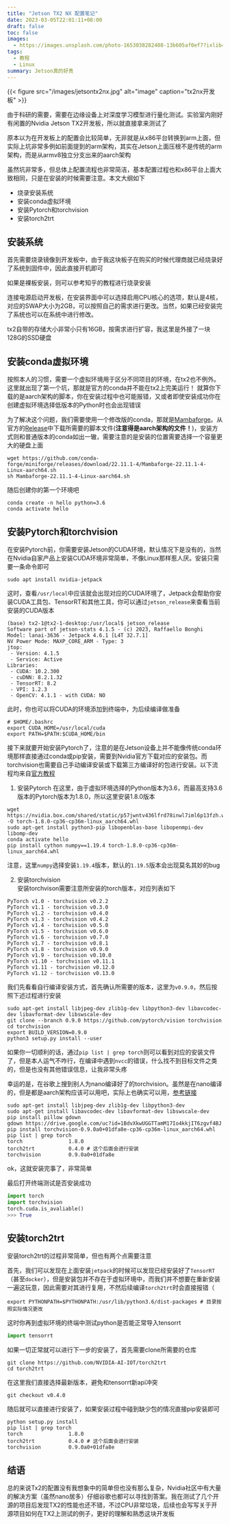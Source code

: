 ```yaml
---
title: "Jetson TX2 NX 配置笔记"
date: 2023-03-05T22:01:11+08:00
draft: false
toc: false
images:
  - https://images.unsplash.com/photo-1653038282408-13b605af0ef7?ixlib=rb-4.0.3&ixid=MnwxMjA3fDB8MHxwaG90by1wYWdlfHx8fGVufDB8fHx8&auto=format&fit=crop&w=774&q=80
tags: 
  - 教程
  - Linux
summary: Jetson真的好贵
---
```


{{< figure src="/images/jetsontx2nx.jpg" alt="image" caption="tx2nx开发板" >}}

<!-- 原由 -->
由于科研的需要，需要在边缘设备上对深度学习模型进行量化测试。实验室内刚好有闲置的Nvidia Jetson TX2开发板，所以就直接拿来测试了

原本以为在开发板上的配置会比较简单，无非就是从x86平台转换到arm上面，但实际上坑非常多例如前面提到的arm架构，其实在Jetson上面压根不是传统的arm架构，而是从armv8独立分支出来的aarch架构

虽然坑非常多，但总体上配置流程也非常简洁，基本配置过程也和x86平台上面大致相同，只是在安装的时候需要注意。本文大纲如下
- 烧录安装系统
- 安装conda虚拟环境
- 安装Pytorch和torchvision
- 安装torch2trt

<!-- 内容 -->
## 安装系统

首先需要烧录镜像到开发板中，由于我这块板子在购买的时候代理商就已经烧录好了系统到固件中，因此直接开机即可

如果是裸板安装，则可以参考知乎的教程进行烧录安装

连接电源启动开发板，在安装界面中可以选择启用CPU核心的选项，默认是4核，对应的SWAP大小为2GB，可以按照自己的需求进行更改。当然，如果已经安装完了系统也可以在系统中进行修改。

tx2自带的存储大小非常小只有16GB，按需求进行扩容，我这里是外接了一块128G的SSD硬盘

## 安装conda虚拟环境

按照本人的习惯，需要一个虚拟环境用于区分不同项目的环境，在tx2也不例外。这里就出现了第一个坑，那就是官方的conda并不能在tx2上完美运行！
就算你下载的是aarch架构的脚本，你在安装过程中也可能报错，又或者即使安装成功你在创建虚拟环境选择低版本的Python时也会出现错误

为了解决这个问题，我们需要使用一个修改版的conda，那就是[Mambaforge](https://github.com/conda-forge/miniforge)。从官方的[Release](https://github.com/conda-forge/miniforge/releases)中下载所需要的脚本文件(**注意得是aarch架构的文件！**)，安装方式则和普通版本的conda如出一辙，需要注意的是安装的位置需要选择一个容量更大的硬盘上面

```shell
wget https://github.com/conda-forge/miniforge/releases/download/22.11.1-4/Mambaforge-22.11.1-4-Linux-aarch64.sh
sh Mambaforge-22.11.1-4-Linux-aarch64.sh
```

随后创建你的第一个环境吧

```shell
conda create -n hello python=3.6
conda activate hello
```

## 安装Pytorch和torchvision

在安装Pytorch前，你需要安装Jetson的CUDA环境，默认情况下是没有的，当然在Nvidia自家产品上安装CUDA环境非常简单，不像Linux那样惹人厌。安装只需要一条命令即可
```shell
sudo apt install nvidia-jetpack
```
这时，查看`/usr/local`中应该就会出现对应的CUDA环境了，Jetpack会帮助你安装CUDA工具包、TensorRT和其他工具，你可以通过`jetson_release`来查看当前安装的CUDA版本
```shell
(base) tx2-1@tx2-1-desktop:/usr/local$ jetson_release
Software part of jetson-stats 4.1.5 - (c) 2023, Raffaello Bonghi
Model: lanai-3636 - Jetpack 4.6.1 [L4T 32.7.1]
NV Power Mode: MAXP_CORE_ARM - Type: 3
jtop:
 - Version: 4.1.5
 - Service: Active
Libraries:
 - CUDA: 10.2.300
 - cuDNN: 8.2.1.32
 - TensorRT: 8.2
 - VPI: 1.2.3
 - OpenCV: 4.1.1 - with CUDA: NO
```
此时，你也可以将CUDA的环境添加到终端中，为后续编译做准备
```shell
# $HOME/.bashrc
export CUDA_HOME=/usr/local/cuda
export PATH=$PATH:$CUDA_HOME/bin
```

接下来就要开始安装Pytorch了，注意的是在Jetson设备上并不能像传统conda环境那样直接通过conda或pip安装，需要到Nvidia官方下载对应的安装包。而torchvision也需要自己手动编译安装或下载第三方编译好的包进行安装。以下流程均来自[官方教程](https://forums.developer.nvidia.com/t/pytorch-for-jetson/72048)

1. 安装Pytorch
在这里，由于虚拟环境选择的Python版本为3.6，而最高支持3.6版本的Pytorch版本为1.8.0，所以这里安装1.8.0版本
```shell
wget https://nvidia.box.com/shared/static/p57jwntv436lfrd78inwl7iml6p13fzh.whl -O torch-1.8.0-cp36-cp36m-linux_aarch64.whl
sudo apt-get install python3-pip libopenblas-base libopenmpi-dev libomp-dev
conda activate hello
pip install cython numpy==1.19.4 torch-1.8.0-cp36-cp36m-linux_aarch64.whl
```
注意，这里`numpy`选择安装`1.19.4`版本，默认的`1.19.5`版本会出现莫名其妙的bug

2. 安装torchvision  
安装torchvison需要注意所安装的torch版本，对应列表如下
```
PyTorch v1.0 - torchvision v0.2.2
PyTorch v1.1 - torchvision v0.3.0
PyTorch v1.2 - torchvision v0.4.0
PyTorch v1.3 - torchvision v0.4.2
PyTorch v1.4 - torchvision v0.5.0
PyTorch v1.5 - torchvision v0.6.0
PyTorch v1.6 - torchvision v0.7.0
PyTorch v1.7 - torchvision v0.8.1
PyTorch v1.8 - torchvision v0.9.0
PyTorch v1.9 - torchvision v0.10.0
PyTorch v1.10 - torchvision v0.11.1
PyTorch v1.11 - torchvision v0.12.0
PyTorch v1.12 - torchvision v0.13.0
```
我们先看看自行编译安装方式，首先确认所需要的版本，这里为`v0.9.0`，然后按照下述过程进行安装
```shell
sudo apt-get install libjpeg-dev zlib1g-dev libpython3-dev libavcodec-dev libavformat-dev libswscale-dev
git clone --branch 0.9.0 https://github.com/pytorch/vision torchvision
cd torchvision
export BUILD_VERSION=0.9.0
python3 setup.py install --user
```
如果你一切顺利的话，通过`pip list | grep torch`则可以看到对应的安装文件了，但是本人运气不咋行，在编译中遇到`nvcc`的错误，什么找不到目标文件之类的，但是也没有其他错误信息，让我非常头疼

幸运的是，在谷歌上搜到别人为nano编译好了的torchvision。虽然是在nano编译的，但是都是aarch架构应该可以用吧，实际上也确实可以用，[参考链接](https://qengineering.eu/install-pytorch-on-jetson-nano.html)

```shell
sudo apt-get install libjpeg-dev zlib1g-dev libpython3-dev
sudo apt-get install libavcodec-dev libavformat-dev libswscale-dev
pip install pillow gdown
gdown https://drive.google.com/uc?id=1BdvXkwUGGTTamM17Io4kkjIT6zgvf4BJ
pip install torchvision-0.9.0a0+01dfa8e-cp36-cp36m-linux_aarch64.whl
pip list | grep torch
torch               1.8.0
torch2trt           0.4.0 # 这个后面会进行安装
torchvision         0.9.0a0+01dfa8e
```
ok，这就安装完事了，非常简单

最后打开终端测试是否安装成功
```python
import torch
import torchvision
torch.cuda.is_avaliable()
>>> True
```

## 安装torch2trt

安装torch2trt的过程非常简单，但也有两个点需要注意

首先，我们可以发现在上面安装`jetpack`的时候可以发现已经安装好了`TensorRT`（甚至`docker`），但是安装包并不存在于虚拟环境中，而我们并不想要在重新安装一遍这玩意，因此需要对其进行复用，不然后续编译`torch2trt`时会直接报错（

```shell
export PYTHONPATH=$PYTHONPATH:/usr/lib/python3.6/dist-packages # 目录按照实际情况更改
```
这时你再到虚拟环境的终端中测试python是否能正常导入tensorrt
```python
import tensorrt
```
如果一切正常就可以进行下一步的安装了，首先需要clone所需要的仓库

```shell
git clone https://github.com/NVIDIA-AI-IOT/torch2trt
cd torch2trt
```

在这里我们直接选择最新版本，避免和tensorrt新api冲突

```shell
git checkout v0.4.0
```

随后就可以直接进行安装了，如果安装过程中碰到缺少包的情况直接pip安装即可
```shell
python setup.py install
pip list | grep torch
torch               1.8.0
torch2trt           0.4.0 # 这个后面会进行安装
torchvision         0.9.0a0+01dfa8e
```

<!-- 结尾 -->
## 结语

总的来说Tx2的配置没有我想象中的简单但也没有那么复杂，Nvidia社区中有大量的解决方案（虽然nano居多）仔细谷歌也都可以寻找到答案。我在测试了几个开源的项目后发现TX2的性能也还不错，不过CPU非常垃圾，后续也会写写关于开源项目如何在TX2上测试的例子，更好的理解和熟悉这块开发板




















